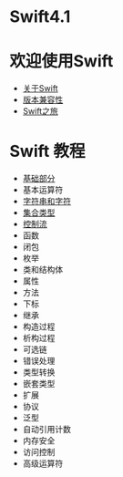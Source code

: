 # Swift4.1
#  欢迎使用Swift
* [关于Swift](https://github.com/iOSDevelopShareTeam/SwiftTourv4.1/blob/master/%E7%AC%AC%E4%B8%80%E7%AB%A0/%E7%AC%AC%E4%B8%80%E7%AB%A0.md)
* [版本兼容性](https://github.com/iOSDevelopShareTeam/SwiftTourv4.1/blob/master/%E7%AC%AC%E4%B8%80%E7%AB%A0/%E7%AC%AC%E4%B8%80%E7%AB%A0.md)
* [Swift之旅](https://github.com/iOSDevelopShareTeam/SwiftTourv4.1/blob/master/%E7%AC%AC%E4%B8%80%E7%AB%A0/%E7%AC%AC%E4%B8%80%E7%AB%A0.md)

# Swift 教程
* [基础部分](https://github.com/iOSDevelopShareTeam/SwiftTourv4.1/blob/master/%E7%AC%AC%E4%BA%8C%E7%AB%A0/1.%E5%9F%BA%E7%A1%80%E9%83%A8%E5%88%86.md)
* 基本运算符
* [字符串和字符](https://github.com/iOSDevelopShareTeam/SwiftTourv4.1/blob/master/%E7%AC%AC%E4%BA%8C%E7%AB%A0/3.%E5%AD%97%E7%AC%A6%E4%B8%B2%E5%92%8C%E5%AD%97%E7%AC%A6.md)
* [集合类型](https://github.com/iOSDevelopShareTeam/SwiftTourv4.1/blob/master/%E7%AC%AC%E4%BA%8C%E7%AB%A0/4.%E9%9B%86%E5%90%88%E7%B1%BB%E5%9E%8B.md)
* [控制流](https://github.com/iOSDevelopShareTeam/SwiftTourv4.1/blob/master/%E7%AC%AC%E4%BA%8C%E7%AB%A0/5.%E6%8E%A7%E5%88%B6%E6%B5%81.md)
* 函数
* 闭包
* 枚举
* 类和结构体
* 属性
* 方法
* 下标
* 继承
* 构造过程
* 析构过程
* 可选链
* 错误处理
* 类型转换
* 嵌套类型
* 扩展
* 协议
* 泛型
* 自动引用计数
* 内存安全
* 访问控制
* 高级运算符

